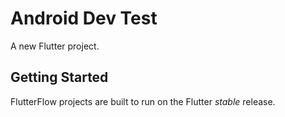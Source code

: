 # Android Dev Test

A new Flutter project.

## Getting Started

FlutterFlow projects are built to run on the Flutter _stable_ release.
